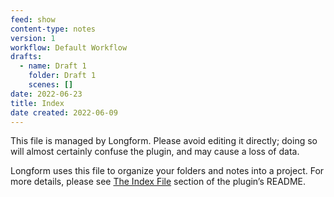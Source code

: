 ```yaml
---
feed: show
content-type: notes
version: 1
workflow: Default Workflow
drafts:
  - name: Draft 1
    folder: Draft 1
    scenes: []
date: 2022-06-23
title: Index
date created: 2022-06-09
---
```


This file is managed by Longform. Please avoid editing it directly; doing so will almost certainly confuse the plugin, and may cause a loss of data.

Longform uses this file to organize your folders and notes into a project. For more details, please see [The Index File](https://github.com/kevboh/longform#the-index-file) section of the plugin’s README.
